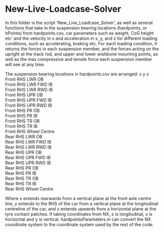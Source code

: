 # New-Live-Loadcase-Solver
In this folder is the script ‘New_Live_Loadcase_Solver’, as well as several functions that take in the suspension bearing locations (hardpoints, or hPoints) from hardpoints.csv, car parameters such as weight, CoG height etc’ and the velocity in x and acceleration in x, y, and z for different loading conditions, such as accelerating, braking etc. For each loading condition, it returns the forces in each suspension member, and the forces acting on the upright at the track rod, and upper and lower wishbone mounting points, as well as the max compressive and tensile force each suspension member will see at any time.

The suspension bearing locations in hardpoints.csv are arranged:
				                  x	 y	z  
Front RHS LWR OB  
Front RHS LWR FWD IB  
Front RHS LWR RWD IB  
Front RHS UPR OB  
Front RHS UPR FWD IB  
Front RHS UPR RWD IB  
Front RHS PR OB  
Front RHS PR IB  
Front RHS TR OB  
Front RHS TR IB  
Front RHS Wheel Centre  
Rear RHS LWR OB  
Rear RHS LWR FWD IB  
Rear RHS LWR RWD IB  
Rear RHS UPR OB  
Rear RHS UPR FWD IB  
Rear RHS UPR RWD IB  
Rear RHS PR OB  
Rear RHS PR IB  
Rear RHS TR OB  
Rear RHS TR IB  
Rear RHS Wheel Centre  

Where x extends rearwards from a vertical plane at the front axle centre line, y extends to the RHS of the car from a vertical plane at the longitudinal centreline of the car, and z extends upwards from a horizontal plane at the tyre contact patches. If taking coordinates from NX, z is longitudinal, x is horizontal and y is vertical. hardpointsParameters.m can convert the NX coordinate system to the coordinate system used by the rest of the code. 
